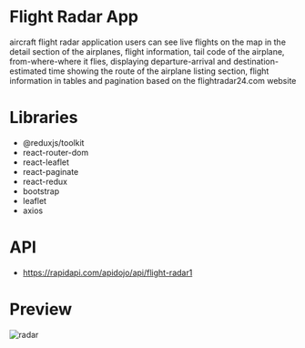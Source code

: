 # Flight Radar App
aircraft flight radar application
users can see live flights on the map
in the detail section of the airplanes, flight information, tail code of the airplane, from-where-where it flies, 
displaying departure-arrival and destination-estimated time
showing the route of the airplane
listing section, flight information in tables and pagination
based on the flightradar24.com website

# Libraries
- @reduxjs/toolkit
- react-router-dom
- react-leaflet
- react-paginate
- react-redux
- bootstrap
- leaflet
- axios

# API
- https://rapidapi.com/apidojo/api/flight-radar1

# Preview
![radar](https://github.com/user-attachments/assets/1d937e8a-32a4-4ac4-a052-e638f7098441)
